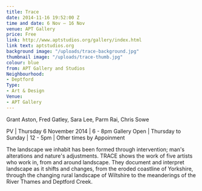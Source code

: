```yaml
---
title: Trace
date: 2014-11-16 19:52:00 Z
time and date: 6 Nov – 16 Nov
venue: APT Gallery
price: Free
link: http://www.aptstudios.org/gallery/index.html
link text: aptstudios.org
background image: "/uploads/trace-background.jpg"
thumbnail image: "/uploads/trace-thumb.jpg"
colour: blue
from: APT Gallery and Studios
Neighbourhood:
- Deptford
Type:
- Art & Design
Venue:
- APT Gallery
---
```


Grant Aston, Fred Gatley, Sara Lee, Parm Rai, Chris Sowe
 
PV  |  Thursday 6 November 2014  |  6 - 8pm
Gallery Open  |  Thursday to Sunday  |  12 - 5pm  |  Other times by Appoinment
 
The landscape we inhabit has been formed through intervention; man's alterations and nature's adjustments. TRACE shows the work of five artists who work in, from and around landscape. They document and interpret landscape as it shifts and changes, from the eroded coastline of Yorkshire, through the changing rural landscape of Wiltshire to the meanderings of the River Thames and Deptford Creek.
